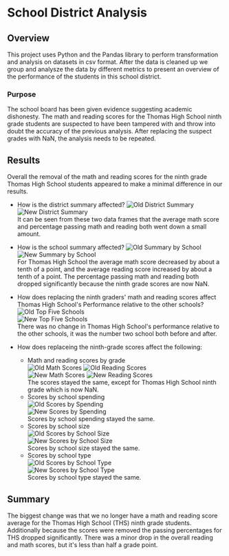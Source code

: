 # School District Analysis

## Overview

This project uses Python and the Pandas library to perform transformation and analysis on datasets in csv format. After the data is cleaned up we group and analysze the data by different metrics to present an overview of the performance of the students in this school district.

### Purpose

The school board has been given evidence suggesting academic dishonesty. The math and reading scores for the Thomas High School ninth grade students are suspected to have been tampered with and throw into doubt the accuracy of the previous analysis. After replacing the suspect grades with NaN, the analysis needs to be repeated. 

## Results

<!-- Use bulleted lists and images of DataFrames as support, address the following questions -->
Overall the removal of the math and reading scores for the ninth grade Thomas High School students appeared to make a minimal difference in our results.

* How is the district summary affected?
![Old District Summary](resources/district_summary_old.png)\
![New District Summary](resources/district_summary_new.png)\
It can be seen from these two data frames that the average math score and percentage passing math and reading both went down a small amount.

* How is the school summary affected?
![Old Summary by School](resources/per_school_summary_old.png)\
![New Summary by School](resources/per_school_summary_new.png)\
For Thomas High School the average math score decreased by about a tenth of a point, and the average reading score increased by about a tenth of a point. The percentage passing math and reading both dropped significantly because the ninth grade scores are now NaN.

* How does replacing the ninth graders' math and reading scores affect Thomas High School's Performance relative to the other schools?
![Old Top Five Schools](resources/top_schools_old.png)\
![New Top Five Schools](resources/top_schools_new.png)\
There was no change in Thomas High School's performance relative to the other schools, it was the number two school both before and after. 

* How does replaceing the ninth-grade scores affect the following:
	- Math and reading scores by grade\
	![Old Math Scores](resources/math_by_grade_old.png) ![Old Reading Scores](resources/reading_by_grade_old.png)\
	![New Math Scores](resources/math_by_grade_new.png) ![New Reading Scores](resources/reading_by_grade_new.png)\
	The scores stayed the same, except for Thomas High School ninth grade which is now NaN.
	- Scores by school spending\
	![Old Scores by Spending](resources/scores_by_spending_old.png)\
	![New Scores by Spending](resources/scores_by_spending_new.png)\
	Scores by school spending stayed the same.
	- Scores by school size\
	![Old Scores by School Size](resources/scores_by_school_size_old.png)\
	![New Scores by School Size](resources/scores_by_school_size_new.png)\
	Scores by school size stayed the same.
	- Scores by school type\
	![Old Scores by School Type](resources/scores_by_type_old.png)\
	![New Scores by School Type](resources/scores_by_type_new.png)\
	Scores by school type stayed the same.

## Summary

The biggest change was that we no longer have a math and reading score average for the Thomas High School (THS) ninth grade students. Additionally because the scores were removed the passing percentages for THS dropped significantly. There was a minor drop in the overall reading and math scores, but it's less than half a grade point. 

<!-- Summarize four changes in the updated school district analysis after the suspect scores have been replaced -->
